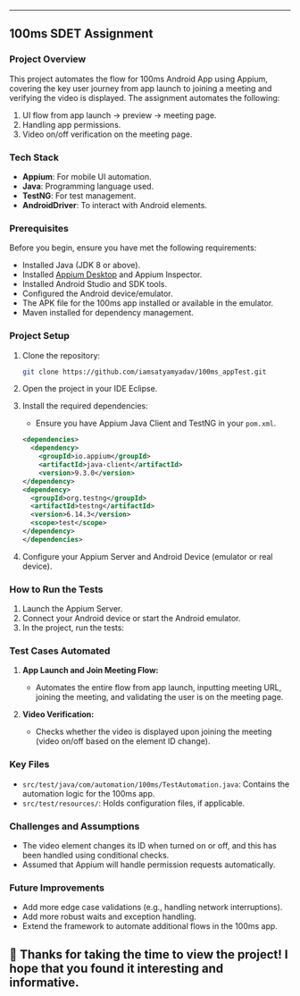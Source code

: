 

---

## 100ms SDET Assignment

### Project Overview
This project automates the flow for 100ms Android App using Appium, covering the key user journey from app launch to joining a meeting and verifying the video is displayed. The assignment automates the following:
1. UI flow from app launch -> preview -> meeting page.
2. Handling app permissions.
3. Video on/off verification on the meeting page.

### Tech Stack
- **Appium**: For mobile UI automation.
- **Java**: Programming language used.
- **TestNG**: For test management.
- **AndroidDriver**: To interact with Android elements.

### Prerequisites
Before you begin, ensure you have met the following requirements:
- Installed Java (JDK 8 or above).
- Installed [Appium Desktop](https://appium.io/) and Appium Inspector.
- Installed Android Studio and SDK tools.
- Configured the Android device/emulator.
- The APK file for the 100ms app installed or available in the emulator.
- Maven installed for dependency management.

### Project Setup
1. Clone the repository:
    ```bash
    git clone https://github.com/iamsatyamyadav/100ms_appTest.git
    ```
2. Open the project in your IDE Eclipse.
3. Install the required dependencies:
    - Ensure you have Appium Java Client and TestNG in your `pom.xml`.

    ```xml
    <dependencies>
	  <dependency>
	    <groupId>io.appium</groupId>
	    <artifactId>java-client</artifactId>
	    <version>9.3.0</version>
  	</dependency>
    <dependency>
      <groupId>org.testng</groupId>
      <artifactId>testng</artifactId>
      <version>6.14.3</version>
      <scope>test</scope>
    </dependency>
    </dependencies>
    ```

4. Configure your Appium Server and Android Device (emulator or real device).

### How to Run the Tests
1. Launch the Appium Server.
2. Connect your Android device or start the Android emulator.
3. In the project, run the tests:


### Test Cases Automated
1. **App Launch and Join Meeting Flow:**
    - Automates the entire flow from app launch, inputting meeting URL, joining the meeting, and validating the user is on the meeting page.

2. **Video Verification:**
    - Checks whether the video is displayed upon joining the meeting (video on/off based on the element ID change).

### Key Files
- `src/test/java/com/automation/100ms/TestAutomation.java`: Contains the automation logic for the 100ms app.
- `src/test/resources/`: Holds configuration files, if applicable.

### Challenges and Assumptions
- The video element changes its ID when turned on or off, and this has been handled using conditional checks.
- Assumed that Appium will handle permission requests automatically.

### Future Improvements
- Add more edge case validations (e.g., handling network interruptions).
- Add more robust waits and exception handling.
- Extend the framework to automate additional flows in the 100ms app.


## 🤝 Thanks for taking the time to view the project! I hope that you found it interesting and informative.
